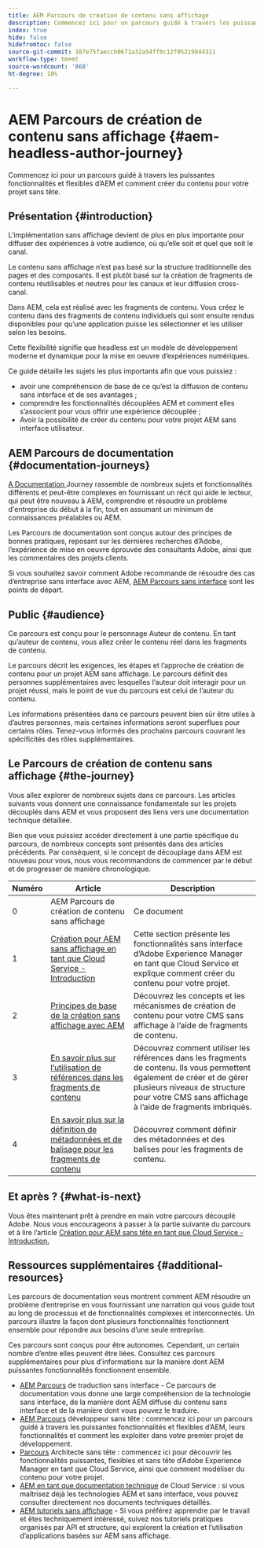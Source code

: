 ```yaml
---
title: AEM Parcours de création de contenu sans affichage
description: Commencez ici pour un parcours guidé à travers les puissantes fonctionnalités et flexibles d’AEM, leurs fonctionnalités et comment créer du contenu pour votre projet.
index: true
hide: false
hidefromtoc: false
source-git-commit: 387e75faeccb0671a32a54ff0c12f05219844311
workflow-type: tm+mt
source-wordcount: '868'
ht-degree: 18%

---
```



# AEM Parcours de création de contenu sans affichage {#aem-headless-author-journey}

Commencez ici pour un parcours guidé à travers les puissantes fonctionnalités et flexibles d’AEM et comment créer du contenu pour votre projet sans tête.

## Présentation {#introduction}

L’implémentation sans affichage devient de plus en plus importante pour diffuser des expériences à votre audience, où qu’elle soit et quel que soit le canal.

Le contenu sans affichage n’est pas basé sur la structure traditionnelle des pages et des composants. Il est plutôt basé sur la création de fragments de contenu réutilisables et neutres pour les canaux et leur diffusion cross-canal.

Dans AEM, cela est réalisé avec les fragments de contenu. Vous créez le contenu dans des fragments de contenu individuels qui sont ensuite rendus disponibles pour qu’une application puisse les sélectionner et les utiliser selon les besoins.

Cette flexibilité signifie que headless est un modèle de développement moderne et dynamique pour la mise en oeuvre d’expériences numériques.

Ce guide détaille les sujets les plus importants afin que vous puissiez :

* avoir une compréhension de base de ce qu’est la diffusion de contenu sans interface et de ses avantages ;
* comprendre les fonctionnalités découplées AEM et comment elles s’associent pour vous offrir une expérience découplée ;
* Avoir la possibilité de créer du contenu pour votre projet AEM sans interface utilisateur.

## AEM Parcours de documentation {#documentation-journeys}

[A Documentation ](/help/journey-documentation/home.md) Journey rassemble de nombreux sujets et fonctionnalités différents et peut-être complexes en fournissant un récit qui aide le lecteur, qui peut être nouveau à AEM, comprendre et résoudre un problème d&#39;entreprise du début à la fin, tout en assumant un minimum de connaissances préalables ou AEM.

Les Parcours de documentation sont conçus autour des principes de bonnes pratiques, reposant sur les dernières recherches d’Adobe, l’expérience de mise en oeuvre éprouvée des consultants Adobe, ainsi que les commentaires des projets clients.

Si vous souhaitez savoir comment Adobe recommande de résoudre des cas d’entreprise sans interface avec AEM, [AEM Parcours sans interface](/help/journey-headless/home.md) sont les points de départ.

## Public {#audience}

Ce parcours est conçu pour le personnage Auteur de contenu. En tant qu’auteur de contenu, vous allez créer le contenu réel dans les fragments de contenu.

Le parcours décrit les exigences, les étapes et l’approche de création de contenu pour un projet AEM sans affichage. Le parcours définit des personnes supplémentaires avec lesquelles l’auteur doit interagir pour un projet réussi, mais le point de vue du parcours est celui de l’auteur du contenu.

Les informations présentées dans ce parcours peuvent bien sûr être utiles à d’autres personnes, mais certaines informations seront superflues pour certains rôles. Tenez-vous informés des prochains parcours couvrant les spécificités des rôles supplémentaires.

## Le Parcours de création de contenu sans affichage {#the-journey}

Vous allez explorer de nombreux sujets dans ce parcours. Les articles suivants vous donnent une connaissance fondamentale sur les projets découplés dans AEM et vous proposent des liens vers une documentation technique détaillée.

Bien que vous puissiez accéder directement à une partie spécifique du parcours, de nombreux concepts sont présentés dans des articles précédents. Par conséquent, si le concept de découplage dans AEM est nouveau pour vous, nous vous recommandons de commencer par le début et de progresser de manière chronologique.

| Numéro | Article | Description |
|---|---|---|
| 0 | AEM Parcours de création de contenu sans affichage | Ce document |
| 1 | [Création pour AEM sans affichage en tant que Cloud Service - Introduction](introduction.md) | Cette section présente les fonctionnalités sans interface d’Adobe Experience Manager en tant que Cloud Service et explique comment créer du contenu pour votre projet. |
| 2 | [Principes de base de la création sans affichage avec AEM](basics.md) | Découvrez les concepts et les mécanismes de création de contenu pour votre CMS sans affichage à l’aide de fragments de contenu. |
| 3 | [En savoir plus sur l’utilisation de références dans les fragments de contenu](references.md) | Découvrez comment utiliser les références dans les fragments de contenu. Ils vous permettent également de créer et de gérer plusieurs niveaux de structure pour votre CMS sans affichage à l’aide de fragments imbriqués. |
| 4 | [En savoir plus sur la définition de métadonnées et de balisage pour les fragments de contenu](metadata-tagging.md) | Découvrez comment définir des métadonnées et des balises pour les fragments de contenu. |

## Et après ? {#what-is-next}

Vous êtes maintenant prêt à prendre en main votre parcours découplé Adobe. Nous vous encourageons à passer à la partie suivante du parcours et à lire l’article [Création pour AEM sans tête en tant que Cloud Service - Introduction.](introduction.md)

<!--
### Choose Your Own Adventure {#choose-your-path}

However, Adobe wants you to succeed as you get started with your AEM Headless project, regardless of your learning style. So please consider these two options.

* If you prefer to continue to **learn about headless concepts and AEM's headless technologies**, you should continue your AEM headless journey as recommended by next reviewing the document [How to Model Your Content as AEM Content Models](model-your-content.md) where you learn how to model your content structure in AEM.
* If you prefer to **learn by doing**, you can jump to the [Getting Started with AEM Headless hands-on tutorial](https://experienceleague.adobe.com/docs/experience-manager-learn/getting-started-with-aem-headless/graphql/multi-step/overview.html) where you will jump directly into AEM Headless development by implementing a simple project to expose AEM headless content.
-->

## Ressources supplémentaires {#additional-resources}

Les parcours de documentation vous montrent comment AEM résoudre un problème d’entreprise en vous fournissant une narration qui vous guide tout au long de processus et de fonctionnalités complexes et interconnectés. Un parcours illustre la façon dont plusieurs fonctionnalités fonctionnent ensemble pour répondre aux besoins d’une seule entreprise.

Ces parcours sont conçus pour être autonomes. Cependant, un certain nombre d’entre elles peuvent être liées. Consultez ces parcours supplémentaires pour plus d’informations sur la manière dont AEM puissantes fonctionnalités fonctionnent ensemble.

* [AEM Parcours](/help/journey-headless/translation/overview.md)  de traduction sans interface - Ce parcours de documentation vous donne une large compréhension de la technologie sans interface, de la manière dont AEM diffuse du contenu sans interface et de la manière dont vous pouvez le traduire.
* [AEM Parcours](/help/journey-headless/developer/overview.md)  développeur sans tête : commencez ici pour un parcours guidé à travers les puissantes fonctionnalités et flexibles d’AEM, leurs fonctionnalités et comment les exploiter dans votre premier projet de développement.
* [Parcours](/help/journey-headless/architect/overview.md)  Architecte sans tête : commencez ici pour découvrir les fonctionnalités puissantes, flexibles et sans tête d’Adobe Experience Manager en tant que Cloud Service, ainsi que comment modéliser du contenu pour votre projet.
* [AEM en tant que documentation technique](https://experienceleague.adobe.com/docs/experience-manager-cloud-service.html?lang=fr)  de Cloud Service : si vous maîtrisez déjà les technologies AEM et sans interface, vous pouvez consulter directement nos documents techniques détaillés.
* [AEM tutoriels sans affichage](https://experienceleague.adobe.com/docs/experience-manager-learn/getting-started-with-aem-headless/overview.html?lang=fr)  - Si vous préférez apprendre par le travail et êtes techniquement intéressé, suivez nos tutoriels pratiques organisés par API et structure, qui explorent la création et l’utilisation d’applications basées sur AEM sans affichage.
